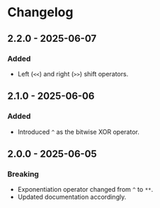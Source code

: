 # Changelog

## 2.2.0 - 2025-06-07

### Added
- Left (`<<`) and right (`>>`) shift operators.

## 2.1.0 - 2025-06-06

### Added
- Introduced `^` as the bitwise XOR operator.

## 2.0.0 - 2025-06-05

### Breaking
- Exponentiation operator changed from `^` to `**`.
- Updated documentation accordingly.


